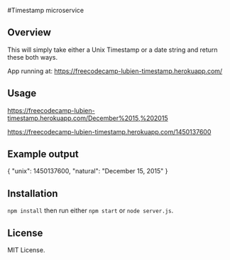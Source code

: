 #Timestamp microservice

## Overview

This will simply take either a Unix Timestamp or a date string and return these both ways.

App running at: https://freecodecamp-lubien-timestamp.herokuapp.com/

## Usage

https://freecodecamp-lubien-timestamp.herokuapp.com/December%2015,%202015

https://freecodecamp-lubien-timestamp.herokuapp.com/1450137600

## Example output

{ "unix": 1450137600, "natural": "December 15, 2015" }


## Installation

`npm install` then run either `npm start` or `node server.js`.

## License

MIT License.
